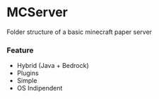# MCServer

Folder structure of a basic minecraft paper server

### Feature
- Hybrid (Java + Bedrock)
- Plugins
- Simple
- OS Indipendent
